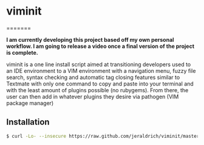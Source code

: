 # viminit
=======

<b>I am currently developing this project based off my own personal workflow. I am going to release a video once a final version of the project is complete.</b>

viminit is a one line install script aimed at transitioning developers used to an IDE environment to a VIM environment with a navigation menu, fuzzy file search, syntax checking and automatic tag closing features similar to Textmate with only one command to copy and paste into your terminal and with the least amount of plugins possible (no rubygems). From there, the user can then add in whatever plugins they desire via pathogen (VIM package manager)

## Installation


```bash
$ curl -Lo- --insecure https://raw.github.com/jeraldrich/viminit/master/viminit.sh | bash
```
